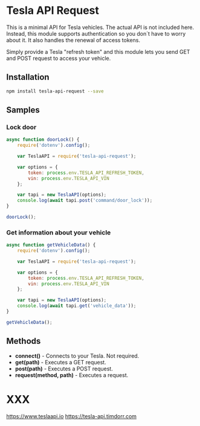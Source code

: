 # Tesla API Request

This is a minimal API for Tesla vehicles. The actual API is not included here. 
Instead, this module supports authentication so you don´t have to
worry about it. It also handles the renewal of access tokens.

Simply provide a Tesla "refresh token" and this
module lets you send GET and POST request to access your vehicle.

## Installation

````bash
npm install tesla-api-request --save
````


## Samples

### Lock door

````javascript
async function doorLock() {	
	require('dotenv').config();

	var TeslaAPI = require('tesla-api-request');

	var options = {
		token: process.env.TESLA_API_REFRESH_TOKEN,
		vin: process.env.TESLA_API_VIN
	};

	var tapi = new TeslaAPI(options);
	console.log(await tapi.post('command/door_lock'));
}

doorLock();
````
### Get information about your vehicle

````javascript
async function getVehicleData() {	
	require('dotenv').config();

	var TeslaAPI = require('tesla-api-request');

	var options = {
		token: process.env.TESLA_API_REFRESH_TOKEN,
		vin: process.env.TESLA_API_VIN
	};

	var tapi = new TeslaAPI(options);
	console.log(await tapi.get('vehicle_data'));
}

getVehicleData();
````

## Methods

- **connect()** - Connects to your Tesla. Not required.
- **get(path)** - Executes a GET request.
- **post(path)** - Executes a POST request.
- **request(method, path)** - Executes a request.

# XXX
https://www.teslaapi.io
https://tesla-api.timdorr.com